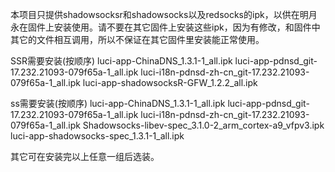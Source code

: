 本项目只提供shadowsocksr和shadowsocks以及redsocks的ipk，以供在明月永在固件上安装使用。请不要在其它固件上安装这些ipk，因为有修改，和固件中其它的文件相互调用，所以不保证在其它固件里安装能正常使用。

SSR需要安装(按顺序)
luci-app-ChinaDNS_1.3.1-1_all.ipk
luci-app-pdnsd_git-17.232.21093-079f65a-1_all.ipk
luci-i18n-pdnsd-zh-cn_git-17.232.21093-079f65a-1_all.ipk
luci-app-shadowsocksR-GFW_1.2.2_all.ipk

ss需要安装(按顺序)
luci-app-ChinaDNS_1.3.1-1_all.ipk
luci-app-pdnsd_git-17.232.21093-079f65a-1_all.ipk
luci-i18n-pdnsd-zh-cn_git-17.232.21093-079f65a-1_all.ipk
Shadowsocks-libev-spec_3.1.0-2_arm_cortex-a9_vfpv3.ipk
luci-app-shadowsocks-spec_1.3.1-1_all.ipk


其它可在安装完以上任意一组后选装。

